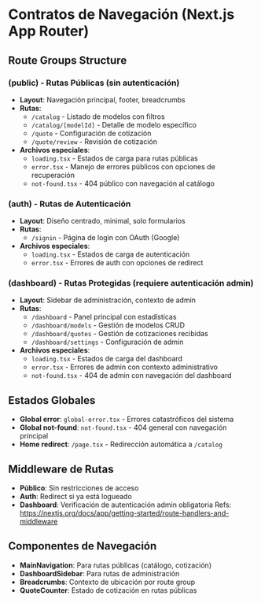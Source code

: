 # Contratos de Navegación (Next.js App Router)

## Route Groups Structure

### (public) - Rutas Públicas (sin autenticación)
- **Layout**: Navegación principal, footer, breadcrumbs
- **Rutas**:
  - `/catalog` - Listado de modelos con filtros
  - `/catalog/[modelId]` - Detalle de modelo específico  
  - `/quote` - Configuración de cotización
  - `/quote/review` - Revisión de cotización
- **Archivos especiales**:
  - `loading.tsx` - Estados de carga para rutas públicas
  - `error.tsx` - Manejo de errores públicos con opciones de recuperación
  - `not-found.tsx` - 404 público con navegación al catálogo

### (auth) - Rutas de Autenticación
- **Layout**: Diseño centrado, minimal, solo formularios
- **Rutas**:
  - `/signin` - Página de login con OAuth (Google)
- **Archivos especiales**:
  - `loading.tsx` - Estados de carga de autenticación
  - `error.tsx` - Errores de auth con opciones de redirect

### (dashboard) - Rutas Protegidas (requiere autenticación admin)  
- **Layout**: Sidebar de administración, contexto de admin
- **Rutas**:
  - `/dashboard` - Panel principal con estadísticas
  - `/dashboard/models` - Gestión de modelos CRUD
  - `/dashboard/quotes` - Gestión de cotizaciones recibidas
  - `/dashboard/settings` - Configuración de admin
- **Archivos especiales**:
  - `loading.tsx` - Estados de carga del dashboard
  - `error.tsx` - Errores de admin con contexto administrativo
  - `not-found.tsx` - 404 de admin con navegación del dashboard

## Estados Globales
- **Global error**: `global-error.tsx` - Errores catastróficos del sistema
- **Global not-found**: `not-found.tsx` - 404 general con navegación principal
- **Home redirect**: `/page.tsx` - Redirección automática a `/catalog`

## Middleware de Rutas
- **Público**: Sin restricciones de acceso
- **Auth**: Redirect si ya está logueado
- **Dashboard**: Verificación de autenticación admin obligatoria
  Refs: https://nextjs.org/docs/app/getting-started/route-handlers-and-middleware

## Componentes de Navegación
- **MainNavigation**: Para rutas públicas (catálogo, cotización)
- **DashboardSidebar**: Para rutas de administración  
- **Breadcrumbs**: Contexto de ubicación por route group
- **QuoteCounter**: Estado de cotización en rutas públicas
